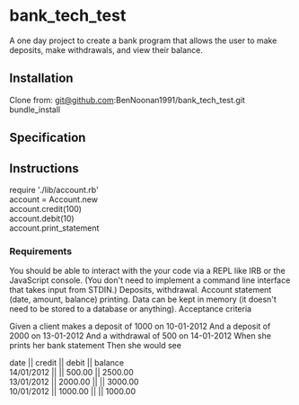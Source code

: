 # bank_tech_test

A one day project to create a bank program that allows the user to make
deposits, make withdrawals, and view their balance.

## Installation

Clone from: git@github.com:BenNoonan1991/bank_tech_test.git
bundle_install

## Specification

## Instructions

require './lib/account.rb'  
account = Account.new  
account.credit(100)  
account.debit(10)  
account.print_statement  

### Requirements

You should be able to interact with the your code via a REPL like IRB or the JavaScript console. (You don't need to implement a command line interface that takes input from STDIN.)
Deposits, withdrawal.
Account statement (date, amount, balance) printing.
Data can be kept in memory (it doesn't need to be stored to a database or anything).
Acceptance criteria

Given a client makes a deposit of 1000 on 10-01-2012 And a deposit of 2000 on 13-01-2012 And a withdrawal of 500 on 14-01-2012 When she prints her bank statement Then she would see

date || credit || debit || balance  
14/01/2012 || || 500.00 || 2500.00  
13/01/2012 || 2000.00 || || 3000.00  
10/01/2012 || 1000.00 || || 1000.00  
